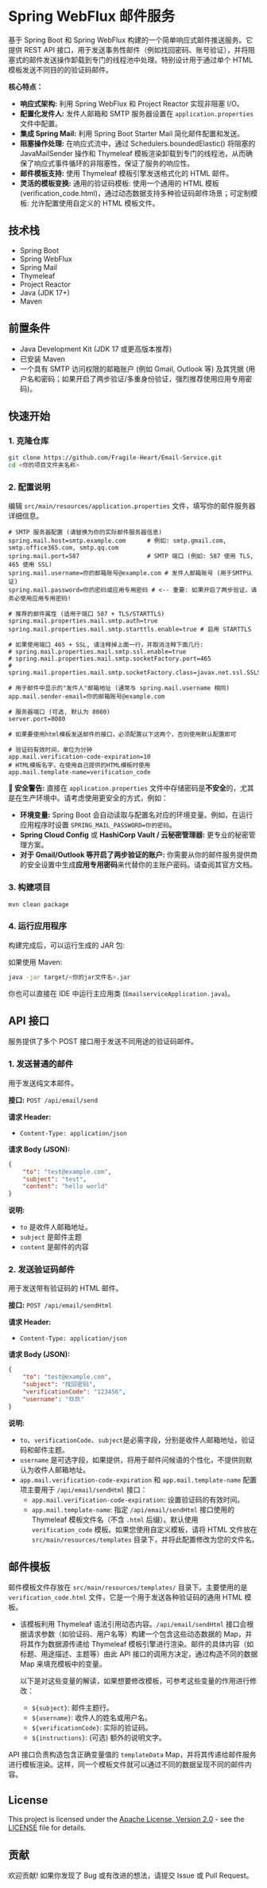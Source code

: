 # Spring WebFlux 邮件服务

基于 Spring Boot 和 Spring WebFlux 构建的一个简单响应式邮件推送服务。它提供 REST API 接口，用于发送事务性邮件（例如找回密码、账号验证），并将阻塞式的邮件发送操作卸载到专门的线程池中处理。特别设计用于通过单个 HTML 模板发送不同目的的验证码邮件。

**核心特点：**

*   **响应式架构:** 利用 Spring WebFlux 和 Project Reactor 实现非阻塞 I/O。
*   **配置化发件人:** 发件人邮箱和 SMTP 服务器设置在 `application.properties` 文件中配置。
*   **集成 Spring Mail:** 利用 Spring Boot Starter Mail 简化邮件配置和发送。
*   **阻塞操作处理:** 在响应式流中，通过 Schedulers.boundedElastic() 将阻塞的 JavaMailSender 操作和 Thymeleaf 模板渲染卸载到专门的线程池，从而确保了响应式事件循环的非阻塞性，保证了服务的响应性。
*   **邮件模板支持:** 使用 Thymeleaf 模板引擎发送格式化的 HTML 邮件。
*   **灵活的模板变换:** 通用的验证码模板: 使用一个通用的 HTML 模板(verification_code.html)，通过动态数据支持多种验证码邮件场景；可定制模板: 允许配置使用自定义的 HTML 模板文件。

## 技术栈

*   Spring Boot
*   Spring WebFlux
*   Spring Mail
*   Thymeleaf
*   Project Reactor
*   Java (JDK 17+)
*   Maven

## 前置条件

*   Java Development Kit (JDK 17 或更高版本推荐)
*   已安装 Maven
*   一个具有 SMTP 访问权限的邮箱账户 (例如 Gmail, Outlook 等) 及其凭据 (用户名和密码；如果开启了两步验证/多重身份验证，强烈推荐使用应用专用密码)。

## 快速开始

### 1. 克隆仓库

```bash
git clone https://github.com/Fragile-Heart/Email-Service.git
cd <你的项目文件夹名称>
```

### 2. 配置说明

编辑 `src/main/resources/application.properties` 文件，填写你的邮件服务器详细信息。

```properties
# SMTP 服务器配置 (请替换为你的实际邮件服务器信息)
spring.mail.host=smtp.example.com      # 例如: smtp.gmail.com, smtp.office365.com, smtp.qq.com
spring.mail.port=587                   # SMTP 端口 (例如: 587 使用 TLS, 465 使用 SSL)
spring.mail.username=你的邮箱账号@example.com # 发件人邮箱账号 (用于SMTP认证)
spring.mail.password=你的密码或应用专用密码 # <-- 重要: 如果开启了两步验证，请务必使用应用专用密码!

# 推荐的邮件属性 (适用于端口 587 + TLS/STARTTLS)
spring.mail.properties.mail.smtp.auth=true
spring.mail.properties.mail.smtp.starttls.enable=true # 启用 STARTTLS

# 如果使用端口 465 + SSL, 请注释掉上面一行，并取消注释下面几行:
# spring.mail.properties.mail.smtp.ssl.enable=true
# spring.mail.properties.mail.smtp.socketFactory.port=465
# spring.mail.properties.mail.smtp.socketFactory.class=javax.net.ssl.SSLSocketFactory

# 用于邮件中显示的"发件人"邮箱地址 (通常与 spring.mail.username 相同)
app.mail.sender-email=你的邮箱账号@example.com

# 服务器端口 (可选, 默认为 8080)
server.port=8080

# 如果要使用html模板发送邮件的接口，必须配置以下这两个，否则使用默认配置即可

# 验证码有效时间，单位为分钟
app.mail.verification-code-expiration=10
# HTML模板名字，在使用自己提供的HTML模板时使用
app.mail.template-name=verification_code
```

**🔐 安全警告:** 直接在 `application.properties` 文件中存储密码是**不安全**的，尤其是在生产环境中。请考虑使用更安全的方式，例如：
*   **环境变量:** Spring Boot 会自动读取与配置名对应的环境变量。例如，在运行应用程序时设置 `SPRING_MAIL_PASSWORD=你的密码`。
*   **Spring Cloud Config** 或 **HashiCorp Vault / 云秘密管理器:** 更专业的秘密管理方案。
*   **对于 Gmail/Outlook 等开启了两步验证的账户:** 你需要从你的邮件服务提供商的安全设置中生成**应用专用密码**来代替你的主账户密码。请查阅其官方文档。

### 3. 构建项目


```bash
mvn clean package
```

### 4. 运行应用程序

构建完成后，可以运行生成的 JAR 包:

如果使用 Maven:

```bash
java -jar target/<你的jar文件名>.jar
```

你也可以直接在 IDE 中运行主应用类 (`EmailserviceApplication.java`)。

## API 接口

服务提供了多个 POST 接口用于发送不同用途的验证码邮件。

### 1. 发送普通的邮件

用于发送纯文本邮件。

**接口:** `POST /api/email/send`

**请求 Header:**
*   `Content-Type: application/json`

**请求 Body (JSON):**

```json
{
    "to": "test@example.com",
    "subject": "test",
    "content": "hello world"
}
```

**说明:**
*   `to` 是收件人邮箱地址。
*   `subject` 是邮件主题
*   `content` 是邮件的内容

### 2. 发送验证码邮件

用于发送带有验证码的 HTML 邮件。

**接口:** `POST /api/email/sendHtml`

**请求 Header:**
*   `Content-Type: application/json`

**请求 Body (JSON):**

```json
{
    "to": "test@example.com",
    "subject": "找回密码",
    "verificationCode": "123456",
    "username": "玖玖"
}
```

**说明:**
*   `to`、`verificationCode`、`subject`是必需字段，分别是收件人邮箱地址，验证码和邮件主题。
*   `username` 是可选字段，如果提供，将用于邮件问候语的个性化，不提供则默认为收件人邮箱地址。
*   `app.mail.verification-code-expiration` 和 `app.mail.template-name` 配置项主要用于 `/api/email/sendHtml` 接口：
    *   `app.mail.verification-code-expiration`: 设置验证码的有效时间。
    *   `app.mail.template-name`: 指定 `/api/email/sendHtml` 接口使用的 Thymeleaf 模板文件名（不含 `.html` 后缀）。默认使用 `verification_code` 模板。如果您使用自定义模板，请将 HTML 文件放在 `src/main/resources/templates` 目录下，并将此配置修改为您的文件名。



## 邮件模板

邮件模板文件存放在 `src/main/resources/templates/` 目录下。主要使用的是 `verification_code.html` 文件，它是一个用于发送各种验证码的通用 HTML 模板。

*   该模板利用 Thymeleaf 语法引用动态内容。`/api/email/sendHtml` 接口会根据请求参数（如验证码、用户名等）构建一个包含这些动态数据的 Map，并将其作为数据源传递给 Thymeleaf 模板引擎进行渲染。邮件的具体内容（如标题、用途描述、主题等）由此 API 接口的调用方决定，通过构造不同的数据 Map 来填充模板中的变量。

    以下是对这些变量的解读，如果想要修改模板，可参考这些变量的作用进行修改：
    *   `${subject}`: 邮件主题行。
    *   `${username}`: 收件人的姓名或用户名。
    *   `${verificationCode}`: 实际的验证码。
    *   `${instructions}`: (可选) 额外的说明文字。

API 接口负责构造包含正确变量值的 `templateData` Map，并将其传递给邮件服务进行模板渲染。这样，同一个模板文件就可以通过不同的数据呈现不同的邮件内容。
## License

This project is licensed under the [Apache License, Version 2.0](https://www.apache.org/licenses/LICENSE-2.0) - see the [LICENSE](LICENSE) file for details.

## 贡献

欢迎贡献! 如果你发现了 Bug 或有改进的想法，请提交 Issue 或 Pull Request。
